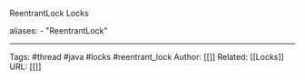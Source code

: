ReentrantLock Locks

aliases: 
	- "ReentrantLock"



---
Tags: #thread #java #locks #reentrant_lock
Author: [[]]
Related: [[Locks]]
URL: [[]]